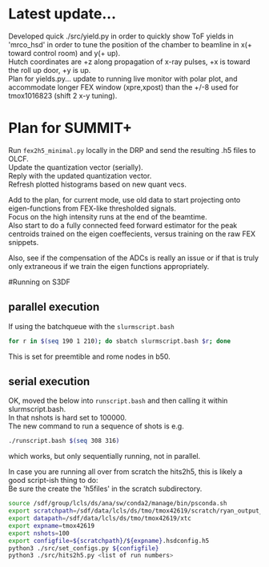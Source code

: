 # Latest update...

Developed quick ./src/yield.py in order to quickly show ToF yields in 'mrco\_hsd' in order to tune the position of the chamber to beamline in x(+ toward control room) and y(+ up).  
Hutch coordinates are +z along propagation of x-ray pulses, +x is toward the roll up door, +y is up.  
Plan for yields.py... update to running live monitor with polar plot, and accommodate longer FEX window (xpre,xpost) than the +/-8 used for tmox1016823 (shift 2 x-y tuning).  

# Plan for SUMMIT+  
Run ```fex2h5_minimal.py``` locally in the DRP and send the resulting .h5 files to OLCF.  
Update the quantization vector (serially).  
Reply with the updated quantization vector.  
Refresh plotted histograms based on new quant vecs.  

Add to the plan, for current mode, use old data to start projecting onto eigen-functions from FEX-like thresholded signals.  
Focus on the high intensity runs at the end of the beamtime.  
Also start to do a fully connected feed forward estimator for the peak centroids trained on the eigen coeffecients, versus training on the raw FEX snippets.  

Also, see if the compensation of the ADCs is really an issue or if that is truly only extraneous if we train the eigen functions appropriately.  



#Running on S3DF  
## parallel execution
If using the batchqueue with the ```slurmscript.bash```  
```bash
for r in $(seq 190 1 210); do sbatch slurmscript.bash $r; done
```  
This is set for preemtible and rome nodes in b50.  

## serial execution
OK, moved the below into ```runscript.bash``` and then calling it within slurmscript.bash.   
In that nshots is hard set to 100000.  
The new command to run a sequence of shots is e.g.  
```bash
./runscript.bash $(seq 308 316)
```  
which works, but only sequentially running, not in parallel.  



In case you are running all over from scratch the hits2h5, this is likely a good script-ish thing to do:   
Be sure the create the 'h5files' in the scratch subdirectory.  
```bash
source /sdf/group/lcls/ds/ana/sw/conda2/manage/bin/psconda.sh
export scratchpath=/sdf/data/lcls/ds/tmo/tmox42619/scratch/ryan_output_debug/h5files
export datapath=/sdf/data/lcls/ds/tmo/tmox42619/xtc
export expname=tmox42619
export nshots=100
export configfile=${scratchpath}/${expname}.hsdconfig.h5
python3 ./src/set_configs.py ${configfile}
python3 ./src/hits2h5.py <list of run numbers>
```

